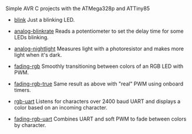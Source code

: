 Simple AVR C projects with the ATMega328p and ATTiny85

* [blink](https://github.com/spro/learning-avrc/tree/master/blink)
  Just a blinking LED.

* [analog-blinkrate](https://github.com/spro/learning-avrc/tree/master/analog-blinkrate)
  Reads a potentiometer to set the delay time for some LEDs blinking.

* [analog-nightlight](https://github.com/spro/learning-avrc/tree/master/analog-nightlight)
  Measures light with a photoresistor and makes more light when it's dark.

* [fading-rgb](https://github.com/spro/learning-avrc/tree/master/fading-rgb)
  Smoothly transitioning between colors of an RGB LED with PWM.

* [fading-rgb-true](https://github.com/spro/learning-avrc/tree/master/fading-rgb-true)
  Same result as above with "real" PWM using onboard timers.

* [rgb-uart](https://github.com/spro/learning-avrc/tree/master/rgb-uart)
  Listens for characters over 2400 baud UART and displays a color based on an incoming character.

* [fading-rgb-uart](https://github.com/spro/learning-avrc/tree/master/fading-rgb-uart)
  Combines UART and soft PWM to fade between colors by character.

